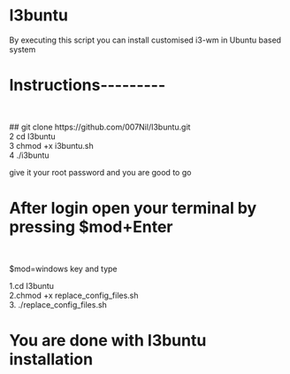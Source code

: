 # I3buntu
By executing this script you can install customised i3-wm in Ubuntu based system
<h1>Instructions---------</h1><br>
<p>
 ## git clone https://github.com/007Nil/I3buntu.git <br>
2 cd I3buntu <br>
3 chmod +x i3buntu.sh <br>
4 ./i3buntu<br>
  </p>
give it your root password and you are good to go

<h1>After login open your terminal by pressing $mod+Enter</h1><br>
<p>$mod=windows key and type</p>
<p>
  1.cd I3buntu <br>
  2.chmod +x replace_config_files.sh <br>
  3. ./replace_config_files.sh <br>
 </p>
 
 <h1>You are done with I3buntu installation</h1>
